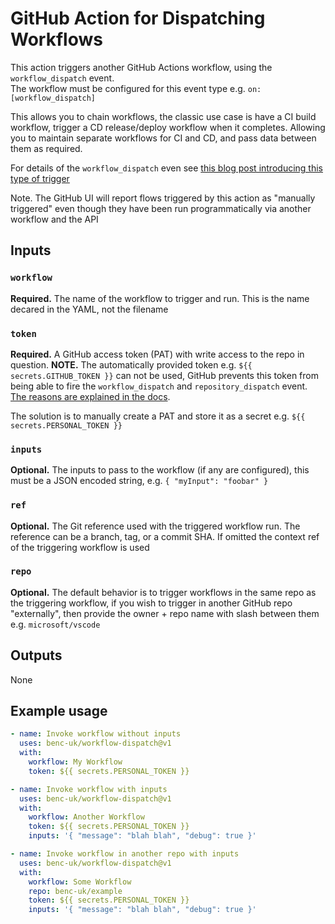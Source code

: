 # GitHub Action for Dispatching Workflows

This action triggers another GitHub Actions workflow, using the `workflow_dispatch` event.  
The workflow must be configured for this event type e.g. `on: [workflow_dispatch]`

This allows you to chain workflows, the classic use case is have a CI build workflow, trigger a CD release/deploy workflow when it completes. Allowing you to maintain separate workflows for CI and CD, and pass data between them as required.

For details of the `workflow_dispatch` even see [this blog post introducing this type of trigger](https://github.blog/changelog/2020-07-06-github-actions-manual-triggers-with-workflow_dispatch/)

Note. The GitHub UI will report flows triggered by this action as "manually triggered" even though they have been run programmatically via another workflow and the API

## Inputs
### `workflow`
**Required.** The name of the workflow to trigger and run. This is the name decared in the YAML, not the filename

### `token`

**Required.** A GitHub access token (PAT) with write access to the repo in question. **NOTE.** The automatically provided token e.g. `${{ secrets.GITHUB_TOKEN }}` can not be used, GitHub prevents this token from being able to fire the  `workflow_dispatch` and `repository_dispatch` event. [The reasons are explained in the docs](https://docs.github.com/en/actions/reference/events-that-trigger-workflows#triggering-new-workflows-using-a-personal-access-token).  

The solution is to manually create a PAT and store it as a secret e.g. `${{ secrets.PERSONAL_TOKEN }}`

### `inputs`
**Optional.** The inputs to pass to the workflow (if any are configured), this must be a JSON encoded string, e.g. `{ "myInput": "foobar" }`

### `ref`
**Optional.** The Git reference used with the triggered workflow run. The reference can be a branch, tag, or a commit SHA. If omitted the context ref of the triggering workflow is used

### `repo`
**Optional.** The default behavior is to trigger workflows in the same repo as the triggering workflow, if you wish to trigger in another GitHub repo "externally", then provide the owner + repo name with slash between them e.g. `microsoft/vscode`


## Outputs
None


## Example usage
```yaml
- name: Invoke workflow without inputs
  uses: benc-uk/workflow-dispatch@v1
  with:
    workflow: My Workflow
    token: ${{ secrets.PERSONAL_TOKEN }}
```

```yaml
- name: Invoke workflow with inputs
  uses: benc-uk/workflow-dispatch@v1
  with:
    workflow: Another Workflow
    token: ${{ secrets.PERSONAL_TOKEN }}
    inputs: '{ "message": "blah blah", "debug": true }'
```

```yaml
- name: Invoke workflow in another repo with inputs
  uses: benc-uk/workflow-dispatch@v1
  with:
    workflow: Some Workflow
    repo: benc-uk/example
    token: ${{ secrets.PERSONAL_TOKEN }}
    inputs: '{ "message": "blah blah", "debug": true }'
```
